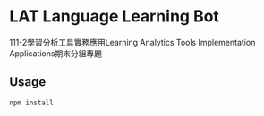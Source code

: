 # LAT Language Learning Bot

111-2學習分析工具實務應用Learning Analytics Tools Implementation Applications期末分組專題

## Usage
```bash
npm install 
```
